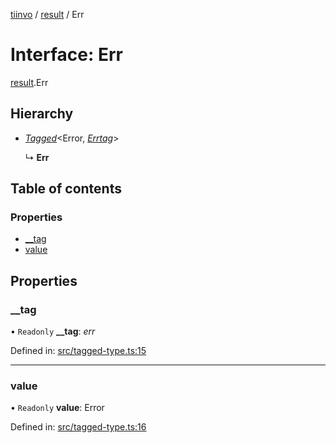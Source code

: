 [tiinvo](../README.md) / [result](../modules/result.md) / Err

# Interface: Err

[result](../modules/result.md).Err

## Hierarchy

* [*Tagged*](../README.md#tagged)<Error, [*Errtag*](../modules/result.md#errtag)\>

  ↳ **Err**

## Table of contents

### Properties

- [\_\_tag](result.err.md#__tag)
- [value](result.err.md#value)

## Properties

### \_\_tag

• `Readonly` **\_\_tag**: *err*

Defined in: [src/tagged-type.ts:15](https://github.com/OctoD/tiinvo/blob/c824e02/src/tagged-type.ts#L15)

___

### value

• `Readonly` **value**: Error

Defined in: [src/tagged-type.ts:16](https://github.com/OctoD/tiinvo/blob/c824e02/src/tagged-type.ts#L16)
